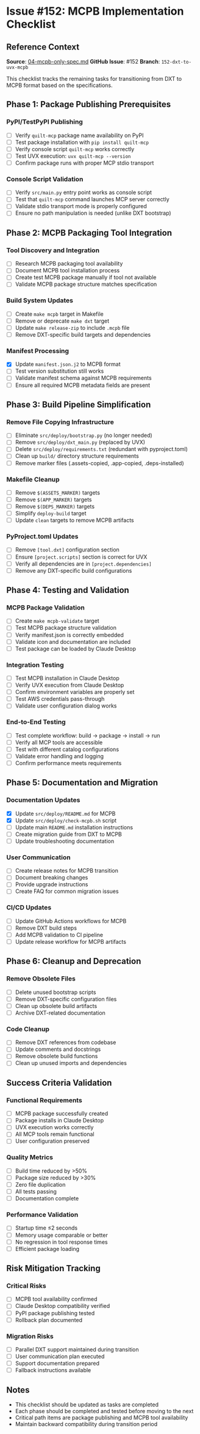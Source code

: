 <!-- markdownlint-disable MD013 MD024 -->
# Issue #152: MCPB Implementation Checklist

## Reference Context

**Source**: [04-mcpb-only-spec.md](./04-mcpb-only-spec.md)
**GitHub Issue**: #152
**Branch**: `152-dxt-to-uvx-mcpb`

This checklist tracks the remaining tasks for transitioning from DXT to MCPB format based on the specifications.

## Phase 1: Package Publishing Prerequisites

### PyPI/TestPyPI Publishing
- [ ] Verify `quilt-mcp` package name availability on PyPI
- [ ] Test package installation with `pip install quilt-mcp`
- [ ] Verify console script `quilt-mcp` works correctly
- [ ] Test UVX execution: `uvx quilt-mcp --version`
- [ ] Confirm package runs with proper MCP stdio transport

### Console Script Validation
- [ ] Verify `src/main.py` entry point works as console script
- [ ] Test that `quilt-mcp` command launches MCP server correctly
- [ ] Validate stdio transport mode is properly configured
- [ ] Ensure no path manipulation is needed (unlike DXT bootstrap)

## Phase 2: MCPB Packaging Tool Integration

### Tool Discovery and Integration
- [ ] Research MCPB packaging tool availability
- [ ] Document MCPB tool installation process
- [ ] Create test MCPB package manually if tool not available
- [ ] Validate MCPB package structure matches specification

### Build System Updates
- [ ] Create `make mcpb` target in Makefile
- [ ] Remove or deprecate `make dxt` target
- [ ] Update `make release-zip` to include `.mcpb` file
- [ ] Remove DXT-specific build targets and dependencies

### Manifest Processing
- [x] Update `manifest.json.j2` to MCPB format
- [ ] Test version substitution still works
- [ ] Validate manifest schema against MCPB requirements
- [ ] Ensure all required MCPB metadata fields are present

## Phase 3: Build Pipeline Simplification

### Remove File Copying Infrastructure
- [ ] Eliminate `src/deploy/bootstrap.py` (no longer needed)
- [ ] Remove `src/deploy/dxt_main.py` (replaced by UVX)
- [ ] Delete `src/deploy/requirements.txt` (redundant with pyproject.toml)
- [ ] Clean up `build/` directory structure requirements
- [ ] Remove marker files (.assets-copied, .app-copied, .deps-installed)

### Makefile Cleanup
- [ ] Remove `$(ASSETS_MARKER)` targets
- [ ] Remove `$(APP_MARKER)` targets
- [ ] Remove `$(DEPS_MARKER)` targets
- [ ] Simplify `deploy-build` target
- [ ] Update `clean` targets to remove MCPB artifacts

### PyProject.toml Updates
- [ ] Remove `[tool.dxt]` configuration section
- [ ] Ensure `[project.scripts]` section is correct for UVX
- [ ] Verify all dependencies are in `[project.dependencies]`
- [ ] Remove any DXT-specific build configurations

## Phase 4: Testing and Validation

### MCPB Package Validation
- [ ] Create `make mcpb-validate` target
- [ ] Test MCPB package structure validation
- [ ] Verify manifest.json is correctly embedded
- [ ] Validate icon and documentation are included
- [ ] Test package can be loaded by Claude Desktop

### Integration Testing
- [ ] Test MCPB installation in Claude Desktop
- [ ] Verify UVX execution from Claude Desktop
- [ ] Confirm environment variables are properly set
- [ ] Test AWS credentials pass-through
- [ ] Validate user configuration dialog works

### End-to-End Testing
- [ ] Test complete workflow: build → package → install → run
- [ ] Verify all MCP tools are accessible
- [ ] Test with different catalog configurations
- [ ] Validate error handling and logging
- [ ] Confirm performance meets requirements

## Phase 5: Documentation and Migration

### Documentation Updates
- [x] Update `src/deploy/README.md` for MCPB
- [x] Update `src/deploy/check-mcpb.sh` script
- [ ] Update main `README.md` installation instructions
- [ ] Create migration guide from DXT to MCPB
- [ ] Update troubleshooting documentation

### User Communication
- [ ] Create release notes for MCPB transition
- [ ] Document breaking changes
- [ ] Provide upgrade instructions
- [ ] Create FAQ for common migration issues

### CI/CD Updates
- [ ] Update GitHub Actions workflows for MCPB
- [ ] Remove DXT build steps
- [ ] Add MCPB validation to CI pipeline
- [ ] Update release workflow for MCPB artifacts

## Phase 6: Cleanup and Deprecation

### Remove Obsolete Files
- [ ] Delete unused bootstrap scripts
- [ ] Remove DXT-specific configuration files
- [ ] Clean up obsolete build artifacts
- [ ] Archive DXT-related documentation

### Code Cleanup
- [ ] Remove DXT references from codebase
- [ ] Update comments and docstrings
- [ ] Remove obsolete build functions
- [ ] Clean up unused imports and dependencies

## Success Criteria Validation

### Functional Requirements
- [ ] MCPB package successfully created
- [ ] Package installs in Claude Desktop
- [ ] UVX execution works correctly
- [ ] All MCP tools remain functional
- [ ] User configuration preserved

### Quality Metrics
- [ ] Build time reduced by >50%
- [ ] Package size reduced by >30%
- [ ] Zero file duplication
- [ ] All tests passing
- [ ] Documentation complete

### Performance Validation
- [ ] Startup time ≤2 seconds
- [ ] Memory usage comparable or better
- [ ] No regression in tool response times
- [ ] Efficient package loading

## Risk Mitigation Tracking

### Critical Risks
- [ ] MCPB tool availability confirmed
- [ ] Claude Desktop compatibility verified
- [ ] PyPI package publishing tested
- [ ] Rollback plan documented

### Migration Risks
- [ ] Parallel DXT support maintained during transition
- [ ] User communication plan executed
- [ ] Support documentation prepared
- [ ] Fallback instructions available

## Notes

- This checklist should be updated as tasks are completed
- Each phase should be completed and tested before moving to the next
- Critical path items are package publishing and MCPB tool availability
- Maintain backward compatibility during transition period